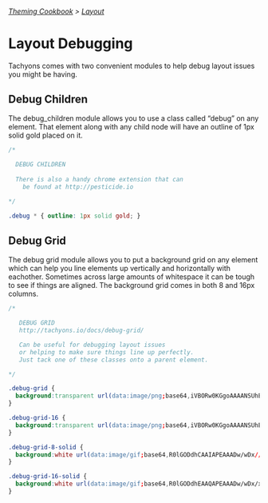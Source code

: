 ###### [Theming Cookbook](../index.md)  >  [Layout](./index.md)

# Layout Debugging

Tachyons comes with two convenient modules to help debug layout issues you might be having.

## Debug Children

The debug_children module allows you to use a class called “debug” on any element. That element along with any child node will have an outline of 1px solid gold placed on it.

```css
/*

  DEBUG CHILDREN
  
  There is also a handy chrome extension that can 
    be found at http://pesticide.io

*/

.debug * { outline: 1px solid gold; }
```

## Debug Grid

The debug grid module allows you to put a background grid on any element which can help you line elements up vertically and horizontally with eachother. Sometimes across large amounts of whitespace it can be tough to see if things are aligned. The background grid comes in both 8 and 16px columns.

```css
/*

   DEBUG GRID
   http://tachyons.io/docs/debug-grid/

   Can be useful for debugging layout issues
   or helping to make sure things line up perfectly.
   Just tack one of these classes onto a parent element.

*/

.debug-grid {
  background:transparent url(data:image/png;base64,iVBORw0KGgoAAAANSUhEUgAAAAgAAAAICAYAAADED76LAAAAFElEQVR4AWPAC97/9x0eCsAEPgwAVLshdpENIxcAAAAASUVORK5CYII=) repeat top left;
}

.debug-grid-16 {
  background:transparent url(data:image/png;base64,iVBORw0KGgoAAAANSUhEUgAAABAAAAAQCAYAAAAf8/9hAAAAMklEQVR4AWOgCLz/b0epAa6UGuBOqQHOQHLUgFEDnAbcBZ4UGwDOkiCnkIhdgNgNxAYAiYlD+8sEuo8AAAAASUVORK5CYII=) repeat top left;
}

.debug-grid-8-solid {
  background:white url(data:image/gif;base64,R0lGODdhCAAIAPEAAADw/wDx/////wAAACwAAAAACAAIAAACDZQvgaeb/lxbAIKA8y0AOw==) repeat top left;
}

.debug-grid-16-solid {
  background:white url(data:image/gif;base64,R0lGODdhEAAQAPEAAADw/wDx/xXy/////ywAAAAAEAAQAAACIZyPKckYDQFsb6ZqD85jZ2+BkwiRFKehhqQCQgDHcgwEBQA7) repeat top left;
}

```
